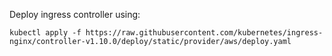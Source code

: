 Deploy ingress controller using:

`kubectl apply -f https://raw.githubusercontent.com/kubernetes/ingress-nginx/controller-v1.10.0/deploy/static/provider/aws/deploy.yaml`
